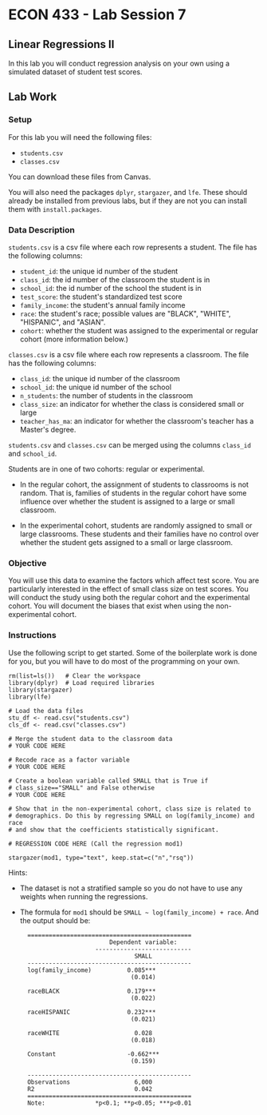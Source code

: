 # ECON 433 - Lab Session 7
## Linear Regressions II

In this lab you will conduct regression analysis on your own using a simulated dataset of student test scores. 

## Lab Work

### Setup

For this lab you will need the following files:

- `students.csv`
- `classes.csv`

You can download these files from Canvas.

You will also need the packages `dplyr`, `stargazer`, and `lfe`. These should already be installed from previous labs, but if they are not you can install them with `install.packages`.

### Data Description

`students.csv` is a csv file where each row represents a student. The file has the following columns:

- `student_id`: the unique id number of the student
- `class_id`: the id number of the classroom the student is in
- `school_id`: the id number of the school the student is in
- `test_score`: the student's standardized test score
- `family_income`: the student's annual family income
- `race`: the student's race; possible values are "BLACK", "WHITE", "HISPANIC", and "ASIAN".
- `cohort`: whether the student was assigned to the experimental or regular cohort (more information below.)

`classes.csv` is a csv file where each row represents a classroom. The file has the following columns:

- `class_id`: the unique id number of the classroom
- `school_id`: the unique id number of the school
- `n_students`: the number of students in the classroom
- `class_size`: an indicator for whether the class is considered small or large
- `teacher_has_ma`: an indicator for whether the classroom's teacher has a Master's degree.

`students.csv` and `classes.csv` can be merged using the columns `class_id` and `school_id`.

Students are in one of two cohorts: regular or experimental.

- In the regular cohort, the assignment of students to classrooms is not random. That is, families of students in the regular cohort have some influence over whether the student is assigned to a large or small classroom. 

- In the experimental cohort, students are randomly assigned to small or large classrooms. These students and their families have no control over whether the student gets assigned to a small or large classroom.

### Objective

You will use this data to examine the factors which affect test score. You are particularly interested in the effect of small class size on test scores. You will conduct the study using both the regular cohort and the experimental cohort. You will document the biases that exist when using the non-experimental cohort.

### Instructions

Use the following script to get started. Some of the boilerplate work is done for you, but you will have to do most of the programming on your own.

    rm(list=ls())   # Clear the workspace
	library(dplyr)  # Load required libraries
	library(stargazer)
	library(lfe)
	
	# Load the data files
	stu_df <- read.csv("students.csv")
	cls_df <- read.csv("classes.csv")
	
	# Merge the student data to the classroom data
	# YOUR CODE HERE
	
	# Recode race as a factor variable
	# YOUR CODE HERE
	
	# Create a boolean variable called SMALL that is True if 
	# class_size=="SMALL" and False otherwise
	# YOUR CODE HERE
	
	# Show that in the non-experimental cohort, class size is related to  
	# demographics. Do this by regressing SMALL on log(family_income) and race
	# and show that the coefficients statistically significant.
	
	# REGRESSION CODE HERE (Call the regression mod1)
	
	stargazer(mod1, type="text", keep.stat=c("n","rsq"))

Hints:

- The dataset is not a stratified sample so you do not have to use any weights when running the regressions.

- The formula for `mod1` should be `SMALL ~ log(family_income) + race`. And the output should be:

		==============================================
							   Dependent variable:    
						   ---------------------------
									  SMALL           
		----------------------------------------------
		log(family_income)          0.085***          
									 (0.014)          
													  
		raceBLACK                   0.179***          
									 (0.022)          
													  
		raceHISPANIC                0.232***          
									 (0.021)          
													  
		raceWHITE                     0.028           
									 (0.018)          
													  
		Constant                    -0.662***         
									 (0.159)          
													  
		----------------------------------------------
		Observations                  6,000           
		R2                            0.042           
		==============================================
		Note:              *p<0.1; **p<0.05; ***p<0.01
	
	
	















